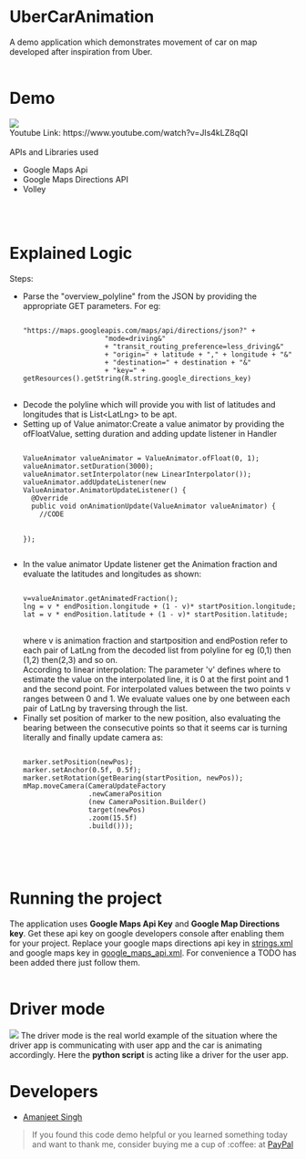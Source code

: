 # UberCarAnimation
A demo application which demonstrates movement of car on map developed after inspiration from Uber.
<br><br>
# Demo
<img src="https://user-images.githubusercontent.com/12881364/29244386-7f164cd6-7fd4-11e7-9d1a-13af7ee237ba.gif"/>
<br>
Youtube Link: https://www.youtube.com/watch?v=JIs4kLZ8qQI
<br><br>
APIs and Libraries used
<UL>
<LI>Google Maps Api</LI>
<LI>Google Maps Directions API</LI>
<LI>Volley</LI>
</UL>

<br><br>
# Explained Logic
Steps:
<UL>
<LI>Parse the "overview_polyline" from the JSON by providing the appropriate GET parameters. For eg:
<pre>
<code>
"https://maps.googleapis.com/maps/api/directions/json?" +
                    "mode=driving&"
                    + "transit_routing_preference=less_driving&"
                    + "origin=" + latitude + "," + longitude + "&"
                    + "destination=" + destination + "&"
                    + "key=" + getResources().getString(R.string.google_directions_key)
</code>
</pre>
</LI>
<LI>Decode the polyline which will provide you with list of latitudes and longitudes that is List&ltLatLng&gt to be apt.</LI>
<LI>Setting up of Value animator:Create a value animator by providing the ofFloatValue, setting duration and adding update listener in Handler
<pre>
<code>
ValueAnimator valueAnimator = ValueAnimator.ofFloat(0, 1);
valueAnimator.setDuration(3000);
valueAnimator.setInterpolator(new LinearInterpolator());
valueAnimator.addUpdateListener(new ValueAnimator.AnimatorUpdateListener() {
  @Override
  public void onAnimationUpdate(ValueAnimator valueAnimator) {
    //CODE
    
});
</code>
</pre>
</LI>
<LI>In the value animator Update listener get the Animation fraction and evaluate the latitudes and longitudes as shown:
<pre>
<code>
v=valueAnimator.getAnimatedFraction();
lng = v * endPosition.longitude + (1 - v)* startPosition.longitude;
lat = v * endPosition.latitude + (1 - v)* startPosition.latitude;
</code>
</pre>
where v is animation fraction
and startposition and endPostion refer to each pair of LatLng from the decoded list from polyline for eg (0,1) then (1,2) then(2,3)
and so on.<br>
According to linear interpolation:
The parameter 'v' defines where to estimate the value on the interpolated line, it is 0 at the first point and 1 and the second point. 
For interpolated values between the two points v ranges between 0 and 1.
We evaluate values one by one between each pair of LatLng by traversing through the list.
</LI>
<LI>
Finally  set position of marker to the new position, also evaluating the bearing between the consecutive points so that it seems car is turning literally
and finally update camera as:
<pre>
<code>
marker.setPosition(newPos);
marker.setAnchor(0.5f, 0.5f);
marker.setRotation(getBearing(startPosition, newPos));
mMap.moveCamera(CameraUpdateFactory
                .newCameraPosition
                (new CameraPosition.Builder()
                target(newPos)
                .zoom(15.5f)
                .build()));
</code>
</pre>
</LI>
</UL>


<br><br>
# Running the project
The application uses <b>Google Maps Api Key</b> and <b>Google Map Directions key</b>. Get these api key on google developers console after enabling them for your project. Replace your google maps directions api key in <a href="https://github.com/amanjeetsingh150/UberCarAnimation/blob/master/app/src/main/res/values/strings.xml">strings.xml</a> and google maps key in <a href="https://github.com/amanjeetsingh150/UberCarAnimation/blob/master/app/src/debug/res/values/google_maps_api.xml">google_maps_api.xml</a>. For convenience a TODO has been added there just follow them.
<br><br>

# Driver mode
<img src="https://user-images.githubusercontent.com/12881364/45456295-d4f0b900-b707-11e8-8067-e1adb9c98716.gif" />
The driver mode is the real world example of the situation where the driver app is communicating with user app and the car is animating accordingly.
Here the <b>python script</b> is acting like a driver for the user app.


# Developers
<UL>
<LI><a href="https://github.com/amanjeetsingh150">Amanjeet Singh</a>
</UL>
<blockquote>
If you found this code demo helpful or you learned something today and want to thank me, consider buying me a cup of :coffee: at
<a href="https://www.paypal.me/amanjeetsingh150">PayPal</a>
</blockquote>
